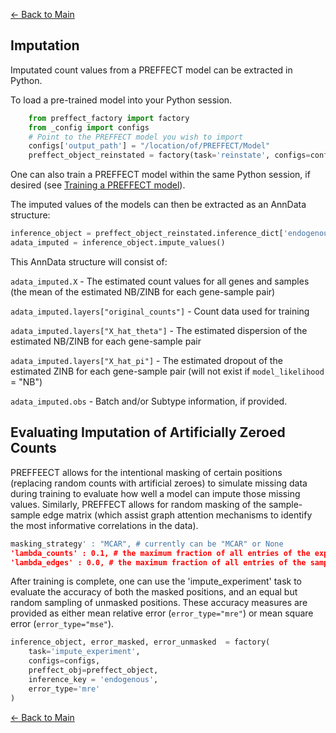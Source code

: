 [← Back to Main](../readme/readme.md#imputation)

## Imputation
Imputated count values from a PREFFECT model can be extracted in Python.

To load a pre-trained model into your Python session.
```python
    from preffect_factory import factory
    from _config import configs
    # Point to the PREFFECT model you wish to import
    configs['output_path'] = "/location/of/PREFFECT/Model" 
    preffect_object_reinstated = factory(task='reinstate', configs=configs, trigger_setup=True)
```

One can also train a PREFFECT model within the same Python session, if desired (see [Training a PREFFECT model](training.md)).

The imputed values of the models can then be extracted as an AnnData structure:
```python
inference_object = preffect_object_reinstated.inference_dict['endogenous']
adata_imputed = inference_object.impute_values()
```

This AnnData structure will consist of:

`adata_imputed.X` - The estimated count values for all genes and samples (the mean of the estimated NB/ZINB for each gene-sample pair)

`adata_imputed.layers["original_counts"]` - Count data used for training

`adata_imputed.layers["X_hat_theta"]` - The estimated dispersion of the estimated NB/ZINB for each gene-sample pair

`adata_imputed.layers["X_hat_pi"]` - The estimated dropout of the estimated ZINB for each gene-sample pair (will not exist if `model_likelihood` = "NB")

`adata_imputed.obs` - Batch and/or Subtype information, if provided.

## Evaluating Imputation of Artificially Zeroed Counts

PREFFEECT allows for the intentional masking of certain positions (replacing random counts with artificial zeroes) to simulate missing data during training to evaluate how well a model can impute those missing values. Similarly, PREFFECT allows for random masking of the sample-sample edge matrix (which assist graph attention mechanisms to identify the most informative correlations in the data). 

```python
masking_strategy' : "MCAR", # currently can be "MCAR" or None
'lambda_counts' : 0.1, # the maximum fraction of all entries of the expression matrix that are masked
'lambda_edges' : 0.0, # the maximum fraction of all entries of the sample-sample adjacency matrix that are masked
```

After training is complete, one can use the 'impute_experiment' task to evaluate the accuracy of both the masked positions, and an equal but random sampling of unmasked positions. These accuracy measures are provided as either mean relative error (`error_type="mre"`) or mean square error (`error_type="mse"`).
```python
inference_object, error_masked, error_unmasked  = factory(
    task='impute_experiment', 
    configs=configs, 
    preffect_obj=preffect_object, 
    inference_key = 'endogenous',
    error_type='mre'
)
```

[← Back to Main](../readme/readme.md#imputation)